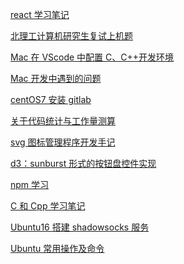 <!-- 2020-3-4 9:28 -->

[react 学习笔记](react学习笔记.md)

<!-- 2020-2-26 11:26 -->

[北理工计算机研究生复试上机题](北理工计算机研究生复试上机题.md)

<!-- [C 语言学习笔记](C语言学习笔记.md) -->

<!-- 2020-2-8 -->

[Mac 在 VScode 中配置 C、C++开发环境](Mac在VScode中配置C、C++开发环境.md)

<!-- 2020-1-31 -->

[Mac 开发中遇到的问题](Mac开发中遇到的问题.md)

<!-- 2019-7-24 -->

[centOS7 安装 gitlab](centOS7安装gitlab.md)

<!-- 2019-7-23 -->

[关于代码统计与工作量测算](关于代码统计与工作量测算.md)

<!-- 2019-7-11 -->

[svg 图标管理程序开发手记](svg图标管理程序开发手记.md)

<!-- 2019-6-26 -->

[d3：sunburst 形式的按钮盘控件实现](d3：sunburst形式的按钮盘控件实现.md)

<!-- 2019-3-21 -->

[npm 学习](npm学习.md)

<!-- 2018-9-9 8:56 -->

[C 和 Cpp 学习笔记](C和Cpp学习笔记.md)

<!-- 2018-9-1 -->

[Ubuntu16 搭建 shadowsocks 服务](Ubuntu16搭建shadowsocks服务.md)

<!-- 2018-6-6 -->

[Ubuntu 常用操作及命令](Ubuntu常用操作及命令.md)
